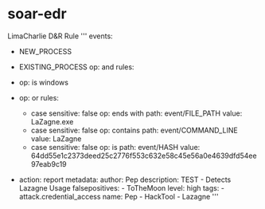 # soar-edr

LimaCharlie D&R Rule
'''
events:
  - NEW_PROCESS
  - EXISTING_PROCESS
op: and
rules:
  - op: is windows
  - op: or
    rules:
      - case sensitive: false
        op: ends with
        path: event/FILE_PATH
        value: LaZagne.exe
      - case sensitive: false
        op: contains
        path: event/COMMAND_LINE
        value: LaZagne
      - case sensitive: false
        op: is
        path: event/HASH
        value: 64dd55e1c2373deed25c2776f553c632e58c45e56a0e4639dfd54ee97eab9c19

- action: report
  metadata:
    author: Pep
    description: TEST - Detects Lazagne Usage
    falsepositives:
      - ToTheMoon
    level: high
    tags:
      - attack.credential_access
  name: Pep - HackTool - Lazagne
'''
